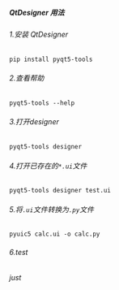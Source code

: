 ##### QtDesigner 用法

###### 1.安装 QtDesigner
`pip install pyqt5-tools`

###### 2.查看帮助
`pyqt5-tools --help`

###### 3.打开designer
`pyqt5-tools designer`

###### 4.打开已存在的`*.ui`文件
`pyqt5-tools designer test.ui`

###### 5.将`.ui`文件转换为`.py`文件
`pyuic5 calc.ui -o calc.py`

###### 6.test
###### just
